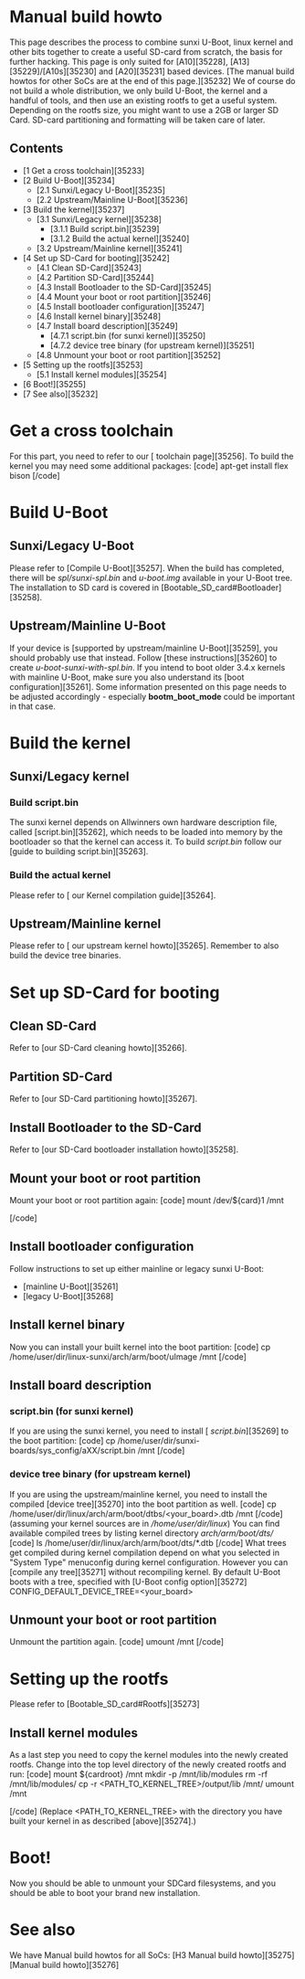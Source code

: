 # Manual build howto
This page describes the process to combine sunxi U-Boot, linux kernel and other bits together to create a useful SD-card from scratch, the basis for further hacking. 
This page is only suited for [A10][35228], [A13][35229]/[A10s][35230] and [A20][35231] based devices. [The manual build howtos for other SoCs are at the end of this page.][35232]
We of course do not build a whole distribution, we only build U-Boot, the kernel and a handful of tools, and then use an existing rootfs to get a useful system. Depending on the rootfs size, you might want to use a 2GB or larger SD Card. SD-card partitioning and formatting will be taken care of later. 
## Contents
  * [1 Get a cross toolchain][35233]
  * [2 Build U-Boot][35234]
    * [2.1 Sunxi/Legacy U-Boot][35235]
    * [2.2 Upstream/Mainline U-Boot][35236]
  * [3 Build the kernel][35237]
    * [3.1 Sunxi/Legacy kernel][35238]
      * [3.1.1 Build script.bin][35239]
      * [3.1.2 Build the actual kernel][35240]
    * [3.2 Upstream/Mainline kernel][35241]
  * [4 Set up SD-Card for booting][35242]
    * [4.1 Clean SD-Card][35243]
    * [4.2 Partition SD-Card][35244]
    * [4.3 Install Bootloader to the SD-Card][35245]
    * [4.4 Mount your boot or root partition][35246]
    * [4.5 Install bootloader configuration][35247]
    * [4.6 Install kernel binary][35248]
    * [4.7 Install board description][35249]
      * [4.7.1 script.bin (for sunxi kernel)][35250]
      * [4.7.2 device tree binary (for upstream kernel)][35251]
    * [4.8 Unmount your boot or root partition][35252]
  * [5 Setting up the rootfs][35253]
    * [5.1 Install kernel modules][35254]
  * [6 Boot!][35255]
  * [7 See also][35232]

# Get a cross toolchain
For this part, you need to refer to our [ toolchain page][35256]. 
To build the kernel you may need some additional packages: 
[code] 
    apt-get install flex bison
[/code]
# Build U-Boot
## Sunxi/Legacy U-Boot
Please refer to [Compile U-Boot][35257]. When the build has completed, there will be _spl/sunxi-spl.bin_ and _u-boot.img_ available in your U-Boot tree. 
The installation to SD card is covered in [Bootable_SD_card#Bootloader][35258]. 
## Upstream/Mainline U-Boot
If your device is [supported by upstream/mainline U-Boot][35259], you should probably use that instead. 
Follow [these instructions][35260] to create _u-boot-sunxi-with-spl.bin_. 
If you intend to boot older 3.4.x kernels with mainline U-Boot, make sure you also understand its [boot configuration][35261]. Some information presented on this page needs to be adjusted accordingly - especially **bootm_boot_mode** could be important in that case.
# Build the kernel
## Sunxi/Legacy kernel
### Build script.bin
The sunxi kernel depends on Allwinners own hardware description file, called [script.bin][35262], which needs to be loaded into memory by the bootloader so that the kernel can access it. 
To build _script.bin_ follow our [guide to building script.bin][35263]. 
### Build the actual kernel
Please refer to [ our Kernel compilation guide][35264]. 
## Upstream/Mainline kernel
Please refer to [ our upstream kernel howto][35265]. 
Remember to also build the device tree binaries. 
# Set up SD-Card for booting
## Clean SD-Card
Refer to [our SD-Card cleaning howto][35266]. 
## Partition SD-Card
Refer to [our SD-Card partitioning howto][35267]. 
## Install Bootloader to the SD-Card
Refer to [our SD-Card bootloader installation howto][35258]. 
## Mount your boot or root partition
Mount your boot or root partition again: 
[code] 
    mount /dev/${card}1 /mnt
    
[/code]
## Install bootloader configuration
Follow instructions to set up either mainline or legacy sunxi U-Boot: 
  * [mainline U-Boot][35261]
  * [legacy U-Boot][35268]

## Install kernel binary
Now you can install your built kernel into the boot partition: 
[code] 
    cp /home/user/dir/linux-sunxi/arch/arm/boot/uImage /mnt
[/code]
## Install board description
### script.bin (for sunxi kernel)
If you are using the sunxi kernel, you need to install [ _script.bin_][35269] to the boot partition: 
[code] 
    cp /home/user/dir/sunxi-boards/sys_config/aXX/script.bin /mnt
[/code]
### device tree binary (for upstream kernel)
If you are using the upstream/mainline kernel, you need to install the compiled [device tree][35270] into the boot partition as well. 
[code] 
    cp /home/user/dir/linux/arch/arm/boot/dtbs/<your_board>.dtb /mnt
[/code]
(assuming your kernel sources are in _/home/user/dir/linux_) 
You can find available compiled trees by listing kernel directory _arch/arm/boot/dts/_
[code] 
    ls /home/user/dir/linux/arch/arm/boot/dts/*.dtb
[/code]
What trees get compiled during kernel compilation depend on what you selected in "System Type" menuconfig during kernel configuration. However you can [compile any tree][35271] without recompiling kernel. 
By default U-Boot boots with a tree, specified with [U-Boot config option][35272] CONFIG_DEFAULT_DEVICE_TREE=<your_board>
## Unmount your boot or root partition
Unmount the partition again. 
[code] 
    umount /mnt
[/code]
# Setting up the rootfs
Please refer to [Bootable_SD_card#Rootfs][35273]
## Install kernel modules
As a last step you need to copy the kernel modules into the newly created rootfs. Change into the top level directory of the newly created rootfs and run: 
[code] 
    mount ${cardroot} /mnt
    mkdir -p /mnt/lib/modules
    rm -rf /mnt/lib/modules/
    cp -r <PATH_TO_KERNEL_TREE>/output/lib /mnt/
    umount /mnt
    
[/code]
(Replace <PATH_TO_KERNEL_TREE> with the directory you have built your kernel in as described [above][35274].) 
# Boot!
Now you should be able to unmount your SDCard filesystems, and you should be able to boot your brand new installation. 
# See also
We have Manual build howtos for all SoCs: 
[H3 Manual build howto][35275]
[Manual build howto][35276]
